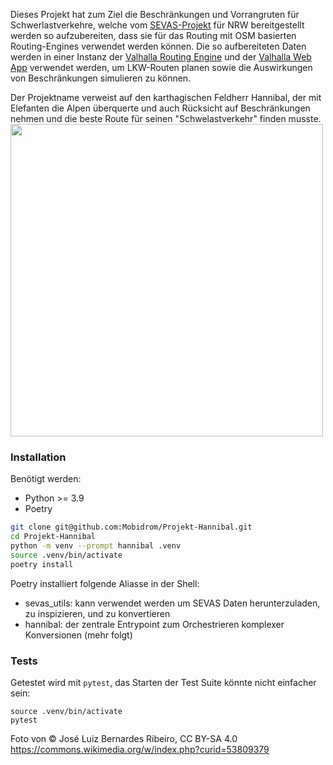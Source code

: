 Dieses Projekt hat zum Ziel die Beschränkungen und Vorrangruten für Schwerlastverkehre, welche vom [SEVAS-Projekt](https://sevas.nrw.de/) für NRW bereitgestellt werden so aufzubereiten, dass sie für das Routing mit OSM basierten Routing-Engines verwendet werden können. Die so aufbereiteten Daten werden in einer Instanz der [Valhalla Routing Engine](https://github.com/valhalla/valhalla/) und der [Valhalla Web App](https://github.com/gis-ops/valhalla-app) verwendet werden, um LKW-Routen planen sowie die Auswirkungen von Beschränkungen simulieren zu können.

Der Projektname verweist auf den karthagischen Feldherr Hannibal, der mit Elefanten die Alpen überquerte und auch Rücksicht auf Beschränkungen nehmen und die beste Route für seinen "Schwelastverkehr" finden musste.
<img src="https://github.com/Mobidrom/Projekt-Hannibal/assets/30908795/3e0e05fd-9ec0-403f-8a03-a6af84364d4d" width="500"/>

### Installation

Benötigt werden:

- Python >= 3.9
- Poetry

```bash
git clone git@github.com:Mobidrom/Projekt-Hannibal.git
cd Projekt-Hannibal
python -m venv --prompt hannibal .venv
source .venv/bin/activate
poetry install
```

Poetry installiert folgende Aliasse in der Shell:

- sevas_utils: kann verwendet werden um SEVAS Daten herunterzuladen, zu inspizieren, und zu konvertieren
- hannibal: der zentrale Entrypoint zum Orchestrieren komplexer Konversionen (mehr folgt)

### Tests

Getestet wird mit `pytest`, das Starten der Test Suite könnte nicht einfacher sein:

```
source .venv/bin/activate
pytest
```

Foto von © José Luiz Bernardes Ribeiro, CC BY-SA 4.0  
https://commons.wikimedia.org/w/index.php?curid=53809379

